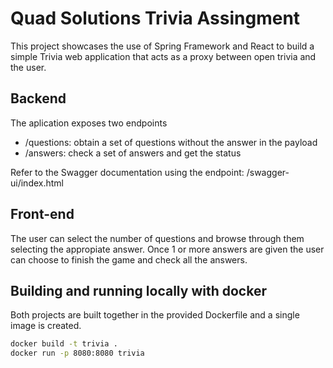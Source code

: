 # Quad Solutions Trivia Assingment

This project showcases the use of Spring Framework and React to build a simple Trivia web application that acts as a proxy between open trivia and the user.

## Backend

The aplication exposes two endpoints

* /questions: obtain a set of questions without the answer in the payload
* /answers: check a set of answers and get the status

Refer to the Swagger documentation using the endpoint: /swagger-ui/index.html


## Front-end

The user can select the number of questions and browse through them selecting the appropiate answer. Once 1 or more answers are given the user can choose to finish the game and check all the answers.


## Building and running locally with docker

Both projects are built together in the provided Dockerfile and a single image is created.

```bash
docker build -t trivia .      
docker run -p 8080:8080 trivia
```